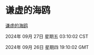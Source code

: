 # 谦虚的海鸥
[谦虚的海鸥](http://219.139.198.207:56308/qxdho/course/base/hotlink/index.php)

2024年 09月 27日 星期五 03:10:02 CST

2024年 09月 26日 星期四 19:10:02 GMT

